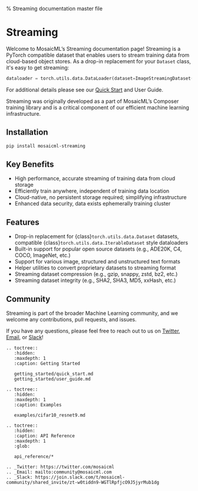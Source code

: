 % Streaming documentation master file

# Streaming

Welcome to MosaicML’s Streaming documentation page!  Streaming is a PyTorch compatible dataset that enables users to stream training data from
cloud-based object stores. As a drop-in replacement for your `Dataset` class, it's easy to get streaming:

<!--pytest.mark.skip-->
```python
dataloader = torch.utils.data.DataLoader(dataset=ImageStreamingDataset(path=s3://...))
```

For additional details please see our [Quick Start](getting_started/quick_start.md) and User Guide.

Streaming was originally developed as a part of MosaicML’s Composer training library and is a critical component of our efficient machine learning infrastructure.

## Installation

```bash
pip install mosaicml-streaming
```

## Key Benefits

- High performance, accurate streaming of training data from cloud storage
- Efficiently train anywhere, independent of training data location
- Cloud-native, no persistent storage required; simplifying infrastructure
- Enhanced data security, data exists ephemerally training cluster

## Features

- Drop-in replacement for {class}`torch.utils.data.Dataset` datasets, compatible {class}`torch.utils.data.IterableDataset` style dataloaders
- Built-in support for popular open source datasets (e.g., ADE20K, C4, COCO, ImageNet, etc.)
- Support for various image, structured and unstructured text formats
- Helper utilities to convert proprietary datasets to streaming format
- Streaming dataset compression (e.g., gzip, snappy, zstd, bz2, etc.)
- Streaming dataset integrity (e.g., SHA2, SHA3, MD5, xxHash, etc.)

## Community

Streaming is part of the broader Machine Learning community, and we welcome any contributions, pull requests, and issues.

If you have any questions, please feel free to reach out to us on [Twitter](https://twitter.com/mosaicml), 
[Email](mailto:community%40mosaicml.com), or [Slack](https://join.slack.com/t/mosaicml-community/shared_invite/zt-w0tiddn9-WGTlRpfjcO9J5jyrMub1dg)!

```{eval-rst}
.. toctree::
   :hidden:
   :maxdepth: 1
   :caption: Getting Started

   getting_started/quick_start.md
   getting_started/user_guide.md

.. toctree::
   :hidden:
   :maxdepth: 1
   :caption: Examples

   examples/cifar10_resnet9.md

.. toctree::
   :hidden:
   :caption: API Reference
   :maxdepth: 1
   :glob:

   api_reference/*

.. _Twitter: https://twitter.com/mosaicml
.. _Email: mailto:community@mosaicml.com
.. _Slack: https://join.slack.com/t/mosaicml-community/shared_invite/zt-w0tiddn9-WGTlRpfjcO9J5jyrMub1dg
```

